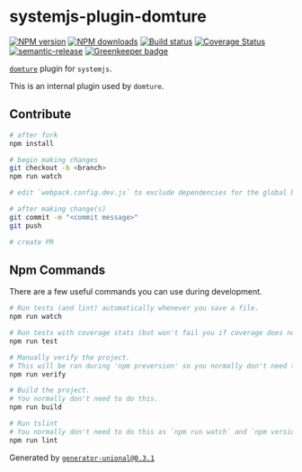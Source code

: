 # systemjs-plugin-domture

[![NPM version][npm-image]][npm-url]
[![NPM downloads][downloads-image]][downloads-url]
[![Build status][travis-image]][travis-url]
[![Coverage Status][coveralls-image]][coveralls-url]
[![semantic-release][semantic-release-image]][semantic-release-url]
[![Greenkeeper badge][greenkeeper-image]][greenkeeper-url]

[`domture`](https://github.com/unional/domture) plugin for `systemjs`.

This is an internal plugin used by `domture`.

## Contribute

```sh
# after fork
npm install

# begin making changes
git checkout -b <branch>
npm run watch

# edit `webpack.config.dev.js` to exclude dependencies for the global build.

# after making change(s)
git commit -m "<commit message>"
git push

# create PR
```

## Npm Commands

There are a few useful commands you can use during development.

```sh
# Run tests (and lint) automatically whenever you save a file.
npm run watch

# Run tests with coverage stats (but won't fail you if coverage does not meet criteria)
npm run test

# Manually verify the project.
# This will be ran during 'npm preversion' so you normally don't need to run this yourself.
npm run verify

# Build the project.
# You normally don't need to do this.
npm run build

# Run tslint
# You normally don't need to do this as `npm run watch` and `npm version` will automatically run lint for you.
npm run lint
```

Generated by [`generator-unional@0.3.1`](https://github.com/unional/unional-cli)

[npm-image]: https://img.shields.io/npm/v/systemjs-plugin-domture.svg?style=flat
[npm-url]: https://npmjs.org/package/systemjs-plugin-domture
[downloads-image]: https://img.shields.io/npm/dm/systemjs-plugin-domture.svg?style=flat
[downloads-url]: https://npmjs.org/package/systemjs-plugin-domture
[travis-image]: https://img.shields.io/travis/unional/systemjs-plugin-domture/master.svg?style=flat
[travis-url]: https://travis-ci.org/unional/systemjs-plugin-domture?branch=master
[coveralls-image]: https://coveralls.io/repos/github/unional/systemjs-plugin-domture/badge.svg
[coveralls-url]: https://coveralls.io/github/unional/systemjs-plugin-domture
[semantic-release-image]:https://img.shields.io/badge/%20%20%F0%9F%93%A6%F0%9F%9A%80-semantic--release-e10079.svg
[semantic-release-url]:https://github.com/semantic-release/semantic-release
[greenkeeper-image]:https://badges.greenkeeper.io/unional/systemjs-plugin-domture.svg
[greenkeeper-url]:https://greenkeeper.io/
